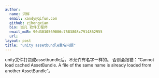 ```yaml
---
author:
  name: 洪鲜
  email: xandy@qifun.com
  github: zjhongxian
  bio: 岂凡 软件工程师
  email_md5: 90d3030569006c7583808c7914862955
  url: 
layout: post
title: "unity assetbundle重名问题"
---
```


unity文件打包成assetbundle后，不允许有名字一样的。
否则会报错：“Cannot load cached AssetBundle. A file of the same name is already loaded from another AssetBundle”。

